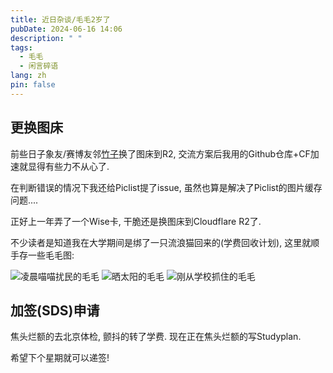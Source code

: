 ```yaml
---
title: 近日杂谈/毛毛2岁了
pubDate: 2024-06-16 14:06
description: " "
tags:
  - 毛毛
  - 闲言碎语
lang: zh
pin: false
---
```

## 更换图床
前些日子象友/赛博友邻[竹子](https://zhuzi.dev)换了图床到R2, 交流方案后我用的Github仓库+CF加速就显得有些力不从心了. 

在判断错误的情况下我还给Piclist提了issue, 虽然也算是解决了Piclist的图片缓存问题....

正好上一年弄了一个Wise卡, 干脆还是换图床到Cloudflare R2了.

不少读者是知道我在大学期间是绑了一只流浪猫回来的(学费回收计划), 这里就顺手存一些毛毛图:

![凌晨喵喵扰民的毛毛](https://r2.asyncx.top/2024/06/16/202406161446563.webp)
![晒太阳的毛毛](https://r2.asyncx.top/images/202303262315761.png)
![刚从学校抓住的毛毛](https://r2.asyncx.top/images/202304221847853.png)

## 加签(SDS)申请
焦头烂额的去北京体检, 颤抖的转了学费. 现在正在焦头烂额的写Studyplan.

希望下个星期就可以递签!